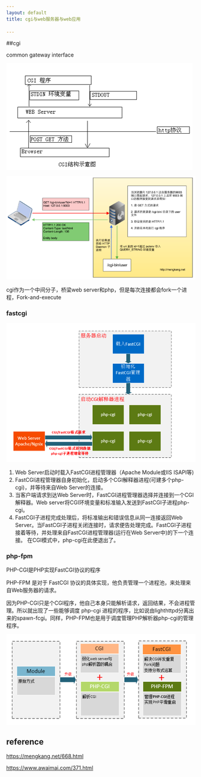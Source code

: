 ```yaml
---
layout: default
title: cgi与web服务器与web应用

---
```


##cgi

common gateway interface

![](https://github.com/garydai/garydai.github.com/raw/master/_posts/pic/cgi.png)



![image-20191017105915972](https://github.com/garydai/garydai.github.com/raw/master/_posts/pic/image-20191017105915972.png)

cgi作为一个中间分子，桥梁web server和php，但是每次连接都会fork一个进程，Fork-and-execute



### fastcgi

![image-20191017151702929](https://github.com/garydai/garydai.github.com/raw/master/_posts/pic/image-20191017151702929.png)

1. Web Server启动时载入FastCGI进程管理器（Apache Module或IIS ISAPI等)
2. FastCGI进程管理器自身初始化，启动多个CGI解释器进程(可建多个php-cgi)，并等待来自Web Server的连接。
3. 当客户端请求到达Web Server时，FastCGI进程管理器选择并连接到一个CGI解释器。Web server将CGI环境变量和标准输入发送到FastCGI子进程php-cgi。
4. FastCGI子进程完成处理后，将标准输出和错误信息从同一连接返回Web Server。当FastCGI子进程关闭连接时，请求便告处理完成。FastCGI子进程接着等待，并处理来自FastCGI进程管理器(运行在Web Server中)的下一个连接。 在CGI模式中，php-cgi在此便退出了。

### php-fpm

PHP-CGI是PHP实现FastCGI协议的程序

PHP-FPM 是对于 FastCGI 协议的具体实现，他负责管理一个进程池，来处理来自Web服务器的请求。

因为PHP-CGI只是个CGI程序，他自己本身只能解析请求，返回结果，不会进程管理。所以就出现了一些能够调度 php-cgi 进程的程序，比如说由lighthttpd分离出来的spawn-fcgi。同样，PHP-FPM也是用于调度管理PHP解析器php-cgi的管理程序。

![image-20191017152416580](https://github.com/garydai/garydai.github.com/raw/master/_posts/pic/image-20191017152416580.png)

## reference

https://mengkang.net/668.html

https://www.awaimai.com/371.html